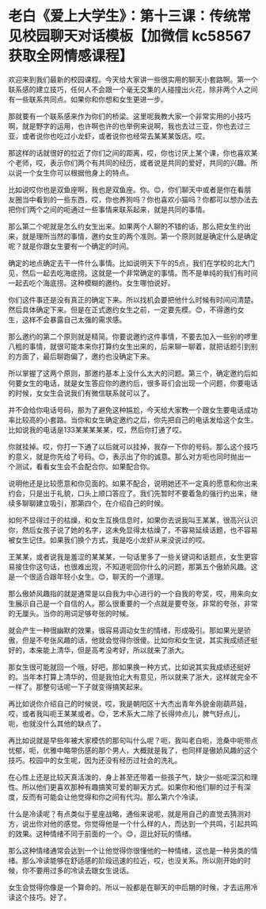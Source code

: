 # 老白《爱上大学生》：第十三课：传统常见校园聊天对话模板【加微信 kc58567 获取全网情感课程】

欢迎来到我们最新的校园课程。今天给大家讲一些很实用的聊天小套路啊。第一个联系感的建立技巧，任何人不会跟一个毫无交集的人碰撞出火花，除非两个人之间有一些联系共同点。如果你和你想和女生更进一步。

那就要有一个联系感来作为你们的桥梁。这里呢我教大家一个非常实用的小技巧啊，就是野字的运用，也许啊也许的也举例来说啊，我也去过三亚，你也去过三亚，或者说你也吃过小龙虾，或者说你也经常去某某某饭店。哎。

那这样的话就很好的拉近了你们之间的距离，哎，你也讨厌上某个课，你也喜欢某个老师，哎，表示你们两个有共同的经历，或者说是共同的爱好，共同的兴趣。所以说一个女生你可以根据他身上的特点。

比如说哎你也是双鱼座啊，我也是双鱼座。你。😊，你们聊天中或者是你在看朋友圈当中看到的一些东西，哎，你也养狗吗？你也喜欢小猫吗？你都可以想办法去把你们两个之间的呃通过一些事情来联系起来，就是共同的事情。

那么第二个呢就是怎么约女生出来。如果两个人聊的不错的话，那么把女生约出来，就是理所当然的事情，邀约女生的两个准则。第一个原则就是确定什么是确定呢？就是你跟女生要有一个确定的时间。

确定的地点确定去干一件什么事情。比如说明天下午的5点，我们在学校的北大门见，然后一起去吃海底捞。这就是一个非常确定的事情。而不是单纯的我们有时间一起去吃个海底捞。这种模糊的邀约。女生哪怕说好。

你们这件事还是没有真正的确定下来。所以找机会要把他什么时候有时间问清楚。然后具体确定下来。但是在正式邀约女生之前，一定要先模。😊，不得邀约女生，这样不会暴露自己太强的需求感。

那么邀约的第二个原则就是精简。你要说邀约这件事情，不要去加入一些别的啰里八粗的事情，就很可能本来你打算约女生出来的，后来聊一聊着，就把话题引到别的方面了，最后聊跑偏了，邀约也没确定下来。

所以掌握了这两个原则，那邀约基本上没什么太大的问题。第三个，确定邀约后如何要女生的电话，就是女生答应你的邀约后，很多哥们会出现一个问题，你要电话的时候，女女生会说我们有微信联系就可以了。

并不会给你电话号码，那为了避免这种尴尬，今天给大家教一个跟女生要电话成功率比较高的小套路。当你和女生确定邀约之后，你先把自己的电话发给这个女生。比如说我的电话是133某某某某某，哎，然后你打通了哎。

你就挂掉。哎，你打一下通了以后就可以挂掉，我存一下你的号码。那么这个技巧的意义，就是你先给了号码。😊，表示出了你的诚意。那么对方呃也同时抛出一个测试，看看女生会不会配合你。如果配合你。

说明他还是比较愿意和你见面的。如果不配合，说明她还不一定真的愿意和你出来约会，只是出于礼貌，口头上顺口答应了。我们先暂时不要着急的强行约出来，继续多聊聊建立吸引，那第四个，在介绍自己的时候。

如何不显得过于的枯燥，和女生互换信息时，如果你去说我叫王某某，很高兴认识你，然后女孩子说了她的名字，这未免显得太枯燥了，不容易延续话题，也不容易被女生记住。如果我们换个方式，我是吃小龙虾从来没说过的哎。

王某某，或者说我是羞涩的某某某，一句话里多了一些关键词和话题点，女生更容易接住你这句话，也很难出现，不知道呃回你什么的问题，那第五个傲娇风趣。这是一个很适合跟年轻小女生。😊，聊天的一个道理。

那么傲娇风趣指的就是通常是以自我为中心进行的一个自我的夸奖，哎，用来向女生展示自己是一个自信的人。那么很重要的一个点就是要夸张，非常的夸张，非常的无厘头。当你的用词足够夸张的时候。

就会产生一种很幽默的效果，很容易调动女生的情绪，形成吸引。那如果光是骄傲，但是不夸张风趣的话，他就会觉得你很傻。比如你和女生说，其实我成绩还挺好的，本来能上清华，但是高考没考好，所以就来了浙大。

那女生很可能就回一个哦，好吧，那如果换一种方式，比如说其实我成绩还挺好的。当年本打算上清华的，但是我怕北大有意见，所以就来了浙大，这样就完全不一样了。那整句话呢一下子就变得搞笑起来。

再比如说你介绍自己的时候说，哎，我是朝阳区十大杰出青年外貌金刚葫芦娃，哎，或者我叫呃王某某或者。😊，艺术系大二除了长得帅点儿，脾气好点儿，呃，也就没什么其他的缺点了。

再比如说就是早些年被大家模仿的那句叫什么呢？呃，我叫老白呃，沧桑中呃带点忧郁，呃，优雅中略带伤感的那个男人，大概就是我了，也同样是傲娇风趣的这个技巧。校园中的女生呢，因为还没有经历过社会的洗礼。

在心性上还是比较天真活泼的，身上甚至还带着一些孩子气，缺少一些呃深沉和理性。所以他们更喜欢那种有趣搞笑可爱的聊天方式。如果你和他们聊的过于有深度，反而有可能会让他觉得和你之间有代沟。那么第六个冷读。

什么是冷读呢？有点类似于星座战略，通俗来说呢，就是用自己的直觉去猜测对方，说出你对他的感觉。你觉得他是一个什么样的人，而达到一个共鸣，引起共鸣的效果。这种情绪不同于前面的一个。😊，逗比好玩的情绪。

那么这种情绪通常会达到一个让他觉得你很懂他的一种情绪，这也是一种另类的情绪。那么冷读能够在舒适感的阶段迅速的拉近，哎，也没关系。所以刚开始的时候，你不要用过多的冷读去跟女生说话。

女生会觉得你像是一个算命的。所以一般都是在聊天的中后期的时候，才去运用冷读这个技巧。好了。